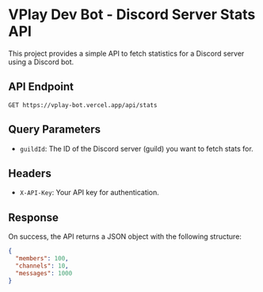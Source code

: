 # VPlay Dev Bot - Discord Server Stats API

This project provides a simple API to fetch statistics for a Discord server using a Discord bot.

## API Endpoint

`GET https://vplay-bot.vercel.app/api/stats`

## Query Parameters

- `guildId`: The ID of the Discord server (guild) you want to fetch stats for.

## Headers

- `X-API-Key`: Your API key for authentication.


## Response

On success, the API returns a JSON object with the following structure:

```json
{
  "members": 100,
  "channels": 10,
  "messages": 1000
}